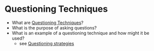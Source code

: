 # Questioning Techniques
- What are [Questioning Techniques](http://www.otan.us/browse/index.cfm?fuseaction=doc&catid=23415&ref=345)?
- What is the purpose of asking questions?
- What is an example of a questioning technique and how might it be used?
  - see [Questioning strategies](http://www.huntingenglish.com/2012/11/10/questioning-top-ten-strategies/)
